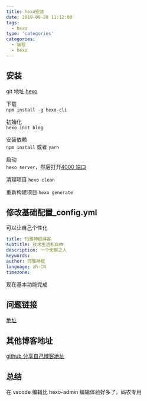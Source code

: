 ```yaml
---
title: hexo安装
date: 2019-09-28 11:12:00
tags:
  - hexo
type: 'categories'
categories:
  - 编程
  - hexo
---
```


## 安装

git 地址
[hexo](https://github.com/hexojs/hexo)

下载  
`npm install -g hexo-cli`

初始化  
`hexo init blog`

安装依赖  
`npm install` 或者 `yarn`

启动  
`hexo server`，然后打开[4000 端口](http://localhost:4000)

清理项目
`hexo clean`

重新构建项目
`hexo generate`

<!--more-->

## 修改基础配置\_config.yml

可以让自己个性化

```yml
title: 玛雅神棍博客
subtitle: 技术生活和自由
description: 一个无聊之人
keywords:
author: 玛雅神棍
language: zh-CN
timezone:
```

现在基本功能完成

## 问题链接

[地址](http://theme-next.iissnan.com/faqs.html#custom-content-width)

## 其他博客地址

[github 分享自己博客地址](https://github.com/iissnan/hexo-theme-next/issues/119)

## 总结

在 vscode 编辑比 hexo-admin 编辑体验好多了，码农专用
